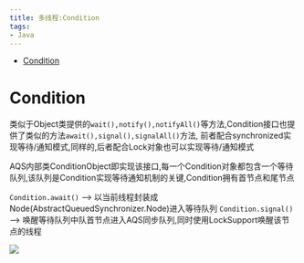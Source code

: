 ```yaml
---
title: 多线程:Condition
tags:
- Java
---
```

<!-- TOC -->

- [Condition](#condition)

<!-- /TOC -->

# Condition

类似于Object类提供的`wait(),notify(),notifyAll()`等方法,Condition接口也提供了类似的方法`await(),signal(),signalAll()`方法,
前者配合synchronized实现等待/通知模式,同样的,后者配合Lock对象也可以实现等待/通知模式

AQS内部类ConditionObject即实现该接口,每一个Condition对象都包含一个等待队列,该队列是Condition实现等待通知机制的关键,Condition拥有首节点和尾节点

`Condition.await()` --> 以当前线程封装成Node(AbstractQueuedSynchronizer.Node)进入等待队列
`Condition.signal()` --> 唤醒等待队列中队首节点进入AQS同步队列,同时使用LockSupport唤醒该节点的线程



[![](https://static.segmentfault.com/v-5b1df2a7/global/img/creativecommons-cc.svg)](https://creativecommons.org/licenses/by-nc-nd/4.0/)